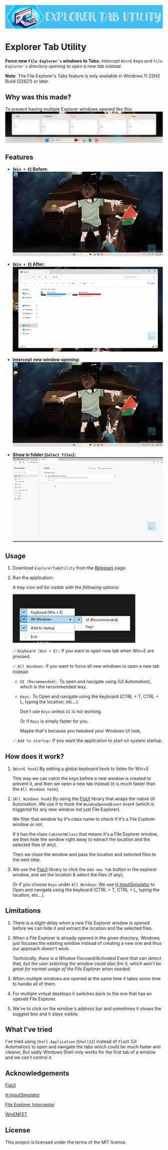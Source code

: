 ![logo](Assets/ExplorerTabUtilityLogo.gif)

# Explorer Tab Utility
 **Force new `File Explorer's` windows to Tabs:**
 *Intercept `Win+E` keys and `File Explorer's` directory opening to open a new tab instead.*
 
**Note**: The File Explorer's Tabs feature is only available in Windows 11 22H2 Build (22621) or later.

## Why was this made?
To prevent having multiple Explorer windows opened like this:
![ExplorerTabUtility](Assets/TheWhy.png)

## Features

- **(`Win + E`) Before:**
![Before ExplorerTabUtility](Assets/Before_ExplorerTabUtility.gif)

- **(`Win + E`) After:**
![After ExplorerTabUtility](Assets/After_ExplorerTabUtility.gif)

- **Intercept new window opening:**
![Window opening ExplorerTabUtility](Assets/DoubleClickOpen.gif)

- **Show in folder (`Select files`):**
![Show in folder ExplorerTabUtility](Assets/ShowInFolder.gif)

## Usage

1. Download `ExplorerTabUtility` from the [Releases](https://github.com/w4po/ExplorerTabUtility/releases) page.

2. Run the application:

    *A tray icon will be visible with the following options:*

    ![image](Assets/Menu.png)

    ✅ `Keyboard (Win + E):` If you want to open new tab when Win+E are pressed.

    ✅ `All Windows:` If you want to force all new windows to open a new tab instead.
    - `UI (Recommended):` To open and navigate using (UI Automation), which is the recommended way.
    - `Keys:` To Open and navigate using the keyboard (CTRL + T, CTRL + L, typing the location, etc...).
    
        Don't use `Keys` unless `UI` is not working.

        Or if `Keys` is simply faster for you.
        
        Maybe that's because you tweaked your Windows UI look,

    ✅ `Add to startup:` If you want the application to start on system startup.

## How does it work?
1. (`Win+E hook`) By setting a global keyboard hook to listen for Win+E

    This way we can catch the keys before a new window is created to prevent it, and then we open a new tab instead (it is much faster than the `All Windows hook`).
2. (`All Windows hook`) By using the [FlaUI](https://github.com/FlaUI/FlaUI) library that wraps the native UI Automation, We use it to hook the `WindowOpenedEvent` event (which is triggered for any new window not just File Explorer).

    We filter that window by it's class name to check if it's a File Explorer window or not.

    If it has the class `CabinetWClass` that means it's a File Explorer window, we then hide the window right away to extract the location and the selected files (if any).
    
    Then we close the window and pass the location and selected files to the next step.

3. We use the [FlaUI](https://github.com/FlaUI/FlaUI) library to click the `Add new Tab` button in the explorer window, and set the location & select the files (if any),

    Or if you choose `Keys` under `All Windows`: We use [H.InputSimulator](https://github.com/HavenDV/H.InputSimulator) to Open and navigate using the keyboard (CTRL + T, CTRL + L, typing the location, etc...).

## Limitations

1. There is a slight delay when a new File Explorer window is opened before we can hide it and extract the location and the selected files.

2. When a File Explorer is already opened in the given directory, Windows just focuses the existing window instead of creating a new one and thus our approach doesn't work.

    *Technically, there is a Window Focused/Activated Event that can detect that, but the user selecting the window could also fire it, which won't be great for normal usage of the File Explorer when needed.*

3. When multiple windows are opened at the same time it takes some time to handle all of them.

4. For multiple virtual desktops it switches back to the one that has an opened File Explorer.

5. We've to click on the window's address bar and sometimes it shows the suggest box and it stays visible.

## What I've tried
I've tried using `Shell.Application` (`Shell32`) instead of `FlaUI` (UI Automation) to open and navigate the tabs which could be much faster and cleaner, But sadly Windows Shell only works for the first tab of a window and we can't control it.

## Acknowledgements
[FlaUI](https://github.com/FlaUI/FlaUI)

[H.InputSimulator](https://github.com/HavenDV/H.InputSimulator)

[File Explorer Interceptor](https://github.com/abdonkov/FileExplorerInterceptor)

[WinENFET](https://github.com/tariibaba/WinENFET)

## License

This project is licensed under the terms of the MIT license.